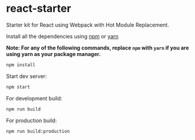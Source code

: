 # react-starter
Starter kit for React using Webpack with Hot Module Replacement.

Install all the dependencies using [npm](https://www.npmjs.com/) or [yarn](https://yarnpkg.com/)

**Note: For any of the following commands, replace `npm` with `yarn` if you are using yarn as your package manager.**

```bash
npm install
```

Start dev server:

```bash
npm start
```

For development build:

```bash
npm run build
```

For production build:

```bash
npm run build:production
```
